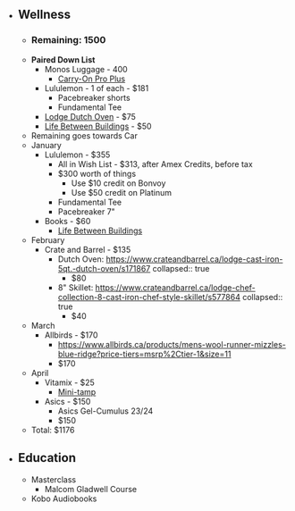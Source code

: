 - ## Wellness
	- ### Remaining: 1500
	- **Paired Down List**
		- Monos Luggage - 400
			- [Carry-On Pro Plus](https://monos.com/products/carry-on-pro-plus?variant=31756300157002)
		- Lululemon - 1 of each - $181
			- Pacebreaker shorts
			- Fundamental Tee
		- [Lodge Dutch Oven](https://www.amazon.ca/Lodge-L8DOL3-Handles-Pre-Seasoned-5-Quart/dp/B00063RWYI/ref=sr_1_3?gclid=CjwKCAiAkrWdBhBkEiwAZ9cdcMf2jL7FX4Kpa4U3vwK_E5e7JLRv9hs85MzVqanPjPTyN7-cJMjPCBoCrSsQAvD_BwE&hvadid=208446474942&hvdev=c&hvlocphy=9061009&hvnetw=g&hvqmt=e&hvrand=14105035796914527533&hvtargid=kwd-314970929890&hydadcr=21266_9444707&keywords=lodge%2Bcast-iron%2Bdutch%2Boven&qid=1672341302&sr=8-3&th=1) - $75
		- [Life Between Buildings](https://www.amazon.ca/Life-Between-Buildings-Using-Public/dp/1597268275/ref=sr_1_1?crid=3BGP9V98VXRQE&keywords=Life+between+buildings&qid=1672272918&sprefix=life+between+buildings%2Caps%2C90&sr=8-1) - $50
	- Remaining goes towards Car
	- January
		- Lululemon - $355
			- All in Wish List - $313, after Amex Credits, before tax
			- $300 worth of things
				- Use $10 credit on Bonvoy
				- Use $50 credit on Platinum
			- Fundamental Tee
			- Pacebreaker 7"
		- Books - $60
			- [Life Between Buildings](https://www.amazon.ca/Life-Between-Buildings-Using-Public/dp/1597268275/ref=sr_1_1?crid=3BGP9V98VXRQE&keywords=Life+between+buildings&qid=1672272918&sprefix=life+between+buildings%2Caps%2C90&sr=8-1)
	- February
		- Crate and Barrel - $135
			- Dutch Oven: https://www.crateandbarrel.ca/lodge-cast-iron-5qt.-dutch-oven/s171867
			  collapsed:: true
				- $80
			- 8" Skillet: https://www.crateandbarrel.ca/lodge-chef-collection-8-cast-iron-chef-style-skillet/s577864
			  collapsed:: true
				- $40
	- March
		- Allbirds - $170
			- https://www.allbirds.ca/products/mens-wool-runner-mizzles-blue-ridge?price-tiers=msrp%2Ctier-1&size=11
			- $170
	- April
		- Vitamix - $25
			- [Mini-tamp](https://www.vitamix.com/ca/en_us/shop/accessories/mini-tamper)
		- Asics - $150
			- Asics Gel-Cumulus 23/24
			- $150
	- Total: $1176
- ## Education
	- Masterclass
		- Malcom Gladwell Course
	- Kobo Audiobooks